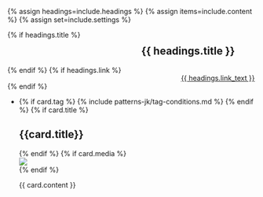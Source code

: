 {% assign headings=include.headings %}
{% assign items=include.content %}
{% assign set=include.settings %}
<div class="grid-container">
  <div class="card-group__header" style="display: grid; grid-template-columns: auto auto;">
    {% if headings.title %}<h2>{{ headings.title }}</h2>{% endif %}
    {% if headings.link %}
    <div class="card-group-morelink" style="margin-top: 1rem; justify-self: end;"><a href="{{ headings.link }}">{{ headings.link_text }}</a></div>
    {% endif %}
  </div>
    <div class="">
      <ul>
        <li class="usa-card {{ grid | default:'tablet:grid-col-4'}}">
          <div class="{{ class | default: 'usa-card__container card-default' }}">
            {% if card.tag %}
            {% include patterns-jk/tag-conditions.md %}
            {% endif %}
            {% if card.title %}
            <div class="usa-card__header">
              <h2 class="usa-card__heading">{{card.title}}</h2>
            </div>
            {% endif %}
            {% if card.media %}
                <div class="usa-card__media">
                    <div class="usa-card__img">
                    <img
                        src="{{card.media}}"
                    />
                    </div>
                </div>
            {% endif %}
          <div class="usa-card__body">
            <p class="card-content">
              {{ card.content }}
            </p>
          </div>
          <div class="usa-card__footer" style="padding: 0;">
            <a href="{{ card.link }}" class="usa-button" style="display: none;">{{ card.link_text }}</a>
          </div>
        </div>
      </li>
      </ul>
    </div>
  </div>